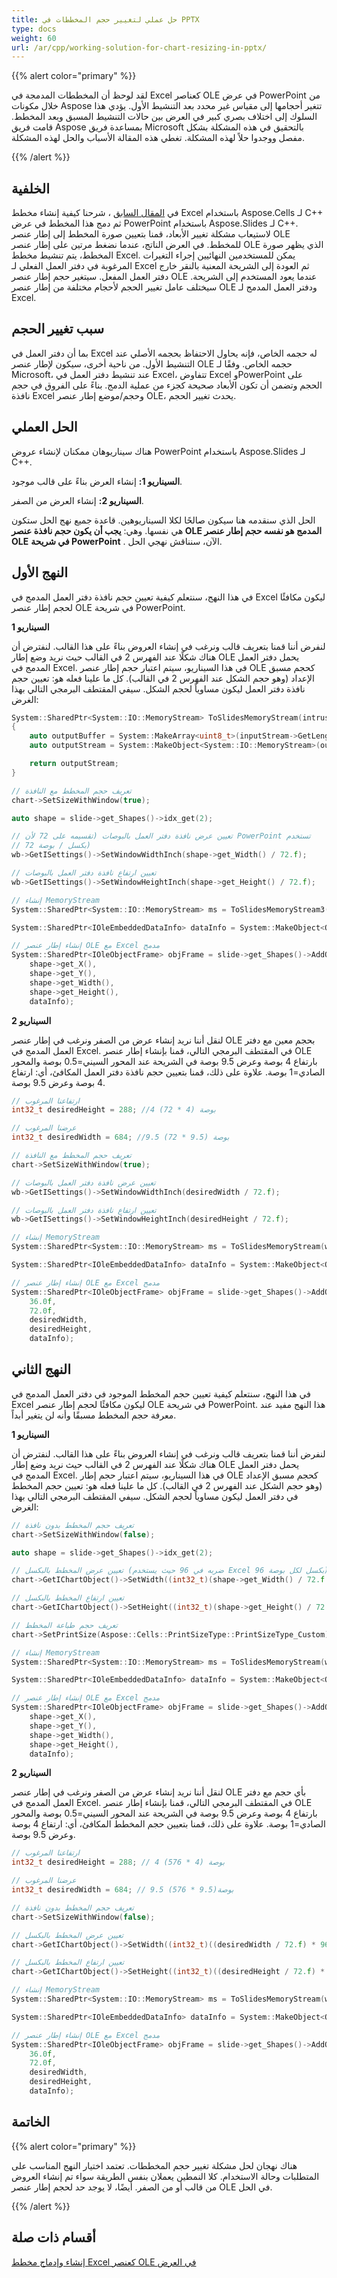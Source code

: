 ```yaml
---
title: حل عملي لتغيير حجم المخططات في PPTX
type: docs
weight: 60
url: /ar/cpp/working-solution-for-chart-resizing-in-pptx/
---
```


{{% alert color="primary" %}} 

لقد لوحظ أن المخططات المدمجة في Excel كعناصر OLE في عرض PowerPoint من خلال مكونات Aspose تتغير أحجامها إلى مقياس غير محدد بعد التنشيط الأول. يؤدي هذا السلوك إلى اختلاف بصري كبير في العرض بين حالات التنشيط المسبق وبعد المخطط. قامت فريق Aspose بمساعدة فريق Microsoft بالتحقيق في هذه المشكلة بشكل مفصل ووجدوا حلاً لهذه المشكلة. تغطي هذه المقالة الأسباب والحل لهذه المشكلة. 

{{% /alert %}} 
## **الخلفية**
في [المقال السابق](https://docs.aspose.com/slides/cpp/creating-excel-chart-and-embedding-it-in-presentation-as-ole-object/) ، شرحنا كيفية إنشاء مخطط Excel باستخدام Aspose.Cells لـ C++ ثم دمج هذا المخطط في عرض PowerPoint باستخدام Aspose.Slides لـ C++. لاستيعاب مشكلة تغيير الأبعاد، قمنا بتعيين صورة المخطط إلى إطار عنصر OLE للمخطط. في العرض الناتج، عندما نضغط مرتين على إطار عنصر OLE الذي يظهر صورة المخطط، يتم تنشيط مخطط Excel. يمكن للمستخدمين النهائيين إجراء التغيرات المرغوبة في دفتر العمل الفعلي لـ Excel ثم العودة إلى الشريحة المعنية بالنقر خارج دفتر العمل المفعل. سيتغير حجم إطار عنصر OLE عندما يعود المستخدم إلى الشريحة. سيختلف عامل تغيير الحجم لأحجام مختلفة من إطار عنصر OLE ودفتر العمل المدمج لـ Excel.

## **سبب تغيير الحجم**
بما أن دفتر العمل في Excel له حجمه الخاص، فإنه يحاول الاحتفاظ بحجمه الأصلي عند التنشيط الأول. من ناحية أخرى، سيكون لإطار عنصر OLE حجمه الخاص. وفقًا لـ Microsoft، عند تنشيط دفتر العمل في Excel، تتفاوض Excel وPowerPoint على الحجم وتضمن أن تكون الأبعاد صحيحة كجزء من عملية الدمج. بناءً على الفروق في حجم نافذة Excel وحجم/موضع إطار عنصر OLE، يحدث تغيير الحجم. 

## **الحل العملي**
هناك سيناريوهان ممكنان لإنشاء عروض PowerPoint باستخدام Aspose.Slides لـ C++. 

**السيناريو 1:** إنشاء العرض بناءً على قالب موجود.

**السيناريو 2:** إنشاء العرض من الصفر. 

الحل الذي سنقدمه هنا سيكون صالحًا لكلا السيناريوهين. قاعدة جميع نهج الحل ستكون هي نفسها. وهي: **يجب أن يكون حجم نافذة عنصر OLE المدمج هو نفسه حجم إطار عنصر OLE** **في شريحة PowerPoint** . الآن، سنناقش نهجي الحل. 

## **النهج الأول**
في هذا النهج، سنتعلم كيفية تعيين حجم نافذة دفتر العمل المدمج في Excel ليكون مكافئًا لحجم إطار عنصر OLE في شريحة PowerPoint. 

**السيناريو 1** 

لنفرض أننا قمنا بتعريف قالب ونرغب في إنشاء العروض بناءً على هذا القالب. لنفترض أن هناك شكلًا عند الفهرس 2 في القالب حيث نريد وضع إطار OLE يحمل دفتر العمل المدمج في Excel. في هذا السيناريو، سيتم اعتبار حجم إطار عنصر OLE كحجم مسبق الإعداد (وهو حجم الشكل عند الفهرس 2 في القالب). كل ما علينا فعله هو: تعيين حجم نافذة دفتر العمل ليكون مساوياً لحجم الشكل. سيفي المقتطف البرمجي التالي بهذا الغرض: 

``` cpp
System::SharedPtr<System::IO::MemoryStream> ToSlidesMemoryStream(intrusive_ptr<Aspose::Cells::Systems::IO::MemoryStream> inputStream)
{
    auto outputBuffer = System::MakeArray<uint8_t>(inputStream->GetLength(), inputStream->GetBuffer()->ArrayPoint());
    auto outputStream = System::MakeObject<System::IO::MemoryStream>(outputBuffer);

    return outputStream;
}
```

``` cpp
// تعريف حجم المخطط مع النافذة 
chart->SetSizeWithWindow(true);

auto shape = slide->get_Shapes()->idx_get(2);

// تعيين عرض نافذة دفتر العمل بالبوصات (تقسيمه على 72 لأن PowerPoint تستخدم 
// 72 بكسل / بوصة)
wb->GetISettings()->SetWindowWidthInch(shape->get_Width() / 72.f);

// تعيين ارتفاع نافذة دفتر العمل بالبوصات
wb->GetISettings()->SetWindowHeightInch(shape->get_Height() / 72.f);

// إنشاء MemoryStream
System::SharedPtr<System::IO::MemoryStream> ms = ToSlidesMemoryStream3(wb->SaveToStream());

System::SharedPtr<IOleEmbeddedDataInfo> dataInfo = System::MakeObject<OleEmbeddedDataInfo>(ms->ToArray(), u"xls");

// إنشاء إطار عنصر OLE مع Excel مدمج
System::SharedPtr<IOleObjectFrame> objFrame = slide->get_Shapes()->AddOleObjectFrame(
	shape->get_X(), 
	shape->get_Y(), 
	shape->get_Width(), 
	shape->get_Height(),
	dataInfo);
```

**السيناريو 2** 

لنقل أننا نريد إنشاء عرض من الصفر ونرغب في إطار عنصر OLE بحجم معين مع دفتر العمل المدمج في Excel. في المقتطف البرمجي التالي، قمنا بإنشاء إطار عنصر OLE بارتفاع 4 بوصة وعرض 9.5 بوصة في الشريحة عند المحور السيني=0.5 بوصة والمحور الصادي=1 بوصة. علاوة على ذلك، قمنا بتعيين حجم نافذة دفتر العمل المكافئ، أي: ارتفاع 4 بوصة وعرض 9.5 بوصة. 

``` cpp
// ارتفاعنا المرغوب
int32_t desiredHeight = 288; //4 بوصة (4 * 72)

// عرضنا المرغوب
int32_t desiredWidth = 684; //9.5 بوصة (9.5 * 72)

// تعريف حجم المخطط مع النافذة 
chart->SetSizeWithWindow(true);

// تعيين عرض نافذة دفتر العمل بالبوصات
wb->GetISettings()->SetWindowWidthInch(desiredWidth / 72.f);

// تعيين ارتفاع نافذة دفتر العمل بالبوصات
wb->GetISettings()->SetWindowHeightInch(desiredHeight / 72.f);

// إنشاء MemoryStream
System::SharedPtr<System::IO::MemoryStream> ms = ToSlidesMemoryStream(wb->SaveToStream());

System::SharedPtr<IOleEmbeddedDataInfo> dataInfo = System::MakeObject<OleEmbeddedDataInfo>(ms->ToArray(), u"xls");

// إنشاء إطار عنصر OLE مع Excel مدمج
System::SharedPtr<IOleObjectFrame> objFrame = slide->get_Shapes()->AddOleObjectFrame(
	36.0f,
	72.0f, 
	desiredWidth, 
	desiredHeight,
	dataInfo);
```


## **النهج الثاني**
في هذا النهج، سنتعلم كيفية تعيين حجم المخطط الموجود في دفتر العمل المدمج في Excel ليكون مكافئًا لحجم إطار عنصر OLE في شريحة PowerPoint. هذا النهج مفيد عند معرفة حجم المخطط مسبقًا وأنه لن يتغير أبداً. 

**السيناريو 1** 

لنفرض أننا قمنا بتعريف قالب ونرغب في إنشاء العروض بناءً على هذا القالب. لنفترض أن هناك شكلًا عند الفهرس 2 في القالب حيث نريد وضع إطار OLE يحمل دفتر العمل المدمج في Excel. في هذا السيناريو، سيتم اعتبار حجم إطار OLE كحجم مسبق الإعداد (وهو حجم الشكل عند الفهرس 2 في القالب). كل ما علينا فعله هو: تعيين حجم المخطط في دفتر العمل ليكون مساوياً لحجم الشكل. سيفي المقتطف البرمجي التالي بهذا الغرض: 

``` cpp
// تعريف حجم المخطط بدون نافذة 
chart->SetSizeWithWindow(false);

auto shape = slide->get_Shapes()->idx_get(2);

// تعيين عرض المخطط بالبكسل (ضربه في 96 حيث يستخدم Excel 96 بكسل لكل بوصة)    
chart->GetIChartObject()->SetWidth((int32_t)(shape->get_Width() / 72.f * 96.f));

// تعيين ارتفاع المخطط بالبكسل
chart->GetIChartObject()->SetHeight((int32_t)(shape->get_Height() / 72.f) * 96.f);

// تعريف حجم طباعة المخطط
chart->SetPrintSize(Aspose::Cells::PrintSizeType::PrintSizeType_Custom);

// إنشاء MemoryStream
System::SharedPtr<System::IO::MemoryStream> ms = ToSlidesMemoryStream(wb->SaveToStream());

System::SharedPtr<IOleEmbeddedDataInfo> dataInfo = System::MakeObject<OleEmbeddedDataInfo>(ms->ToArray(), u"xls");

// إنشاء إطار عنصر OLE مع Excel مدمج
System::SharedPtr<IOleObjectFrame> objFrame = slide->get_Shapes()->AddOleObjectFrame(
	shape->get_X(), 
	shape->get_Y(), 
	shape->get_Width(),
	shape->get_Height(),
	dataInfo);
```

**السيناريو 2** 

لنقل أننا نريد إنشاء عرض من الصفر ونرغب في إطار عنصر OLE بأي حجم مع دفتر العمل المدمج في Excel. في المقتطف البرمجي التالي، قمنا بإنشاء إطار عنصر OLE بارتفاع 4 بوصة وعرض 9.5 بوصة في الشريحة عند المحور السيني=0.5 بوصة والمحور الصادي=1 بوصة. علاوة على ذلك، قمنا بتعيين حجم المخطط المكافئ، أي: ارتفاع 4 بوصة وعرض 9.5 بوصة. 

``` cpp
// ارتفاعنا المرغوب
int32_t desiredHeight = 288; // 4 بوصة (4 * 576)

// عرضنا المرغوب
int32_t desiredWidth = 684; // 9.5 بوصة(9.5 * 576)

// تعريف حجم المخطط بدون نافذة 
chart->SetSizeWithWindow(false);

// تعيين عرض المخطط بالبكسل    
chart->GetIChartObject()->SetWidth((int32_t)((desiredWidth / 72.f) * 96.f));

// تعيين ارتفاع المخطط بالبكسل    
chart->GetIChartObject()->SetHeight((int32_t)((desiredHeight / 72.f) * 96.f));

// إنشاء MemoryStream
System::SharedPtr<System::IO::MemoryStream> ms = ToSlidesMemoryStream(wb->SaveToStream());

System::SharedPtr<IOleEmbeddedDataInfo> dataInfo = System::MakeObject<OleEmbeddedDataInfo>(ms->ToArray(), u"xls");

// إنشاء إطار عنصر OLE مع Excel مدمج
System::SharedPtr<IOleObjectFrame> objFrame = slide->get_Shapes()->AddOleObjectFrame(
	36.0f, 
	72.0f, 
	desiredWidth, 
	desiredHeight,
	dataInfo);
```

## **الخاتمة**
{{% alert color="primary" %}} 

هناك نهجان لحل مشكلة تغيير حجم المخططات. تعتمد اختيار النهج المناسب على المتطلبات وحالة الاستخدام. كلا النمطين يعملان بنفس الطريقة سواء تم إنشاء العروض من قالب أو من الصفر. أيضًا، لا يوجد حد لحجم إطار عنصر OLE في الحل. 

{{% /alert %}} 
## **أقسام ذات صلة**
[إنشاء وإدماج مخطط Excel كعنصر OLE في العرض](https://docs.aspose.com/slides/cpp/creating-excel-chart-and-embedding-it-in-presentation-as-ole-object/)